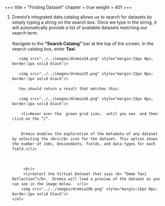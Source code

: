 +++
title = "Finding Dataset"
chapter = true
weight = 401
+++

<div style="text-align: left">
    
   <ol>
       <li> Dremio’s integrated data catalog allows us to search for datasets by simply typing a string on the search box. Once we type in the string, it will automatically provide a list of available datasets matching our search term.</li>
</br>
       Navigate to the <b>“Search Catalog”</b> bar at the top of the screen. In the search catalog box, enter <b>Taxi</b>. 
       
       <img src="../../images/dremio24.png" style="margin:15px 0px; border:1px solid black"/>
       
       <img src="../../images/dremio25.png" style="margin:15px 0px; border:1px solid black"/>
       
       You should return a result that matches this:
       
       <img src="../../images/dremio26.png" style="margin:15px 0px; border:1px solid black"/>

        <li>Hover over the  green grid icon,  until you see  and then click on the “i”.  

        
        Dremio enables the exploration of the metadata of any dataset by selecting the <b>i</b> icon for the dataset. This option shows the number of Jobs, Descendants, fields, and data types for each field.</li>
       
      
       
         <br/>
         <li>Select the Virtual Dataset that says <b> “Demo Taxi Reflection”</b>.  Dremio will load a preview of the dataset as you can see in the image below.  </li>
        <img src="../../images/dremio26b.png" style="margin:15px 0px; border:1px solid black"/>
    </ol>
</div>

